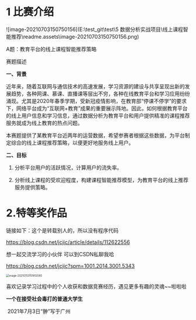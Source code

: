 # 1 比赛介绍

![image-20210703150750156](E:\test_git\test\5 数据分析实战项目\线上课程智能推荐\readme.assets\image-20210703150750156.png)

A题：教育平台的线上课程智能推荐策略

赛题描述

**一、背景**

近年来，随着互联网与通信技术的高速发展，学习资源的建设与共享呈现出新的发展趋势，各种网课、慕课、直播课等层出不穷，各种在线教育平台和学习应用纷纷涌现。尤其是2020年春季学期，受新冠疫情影响，在教育部“停课不停学”的要求下，网络平台成为“互联网+教育”成果的重要展示阵地。因此，如何根据教育平台的线上用户信息和学习信息，通过数据分析为教育平台和用户提供精准的课程推荐服务就成为线上教育的热点问题。

本赛题提供了某教育平台近两年的运营数据，希望参赛者根据这些数据，为平台制定综合的线上课程推荐策略，以便更好地服务线上用户。

**二、目标**

1. 分析平台用户的活跃情况，计算用户的流失率。

2. 分析线上课程的受欢迎程度，构建课程智能推荐模型，为教育平台的线上推荐服务提供策略。

# 2.特等奖作品

链接如下：这个是转载别人的，所以没有程序代码

https://blog.csdn.net/jcjic/article/details/112622556



想一起交流学习的小伙伴 可以到CSDN私聊我哈

https://blog.csdn.net/jcjic?spm=1001.2014.3001.5343

<img src="../../6 天池_kaggle_比赛/阿里天池_数据挖掘心电图/readme.assets/image-20210703151812040.png" alt="image-20210703151812040" style="zoom:50%;" />

喜欢记录学习过程中的个人收获和数据竞赛经历，遇见更多有趣的灵魂~~啦啦啦

**一个在接受社会毒打的普通大学生**

​																															2021年7月3日“翀”写于广州